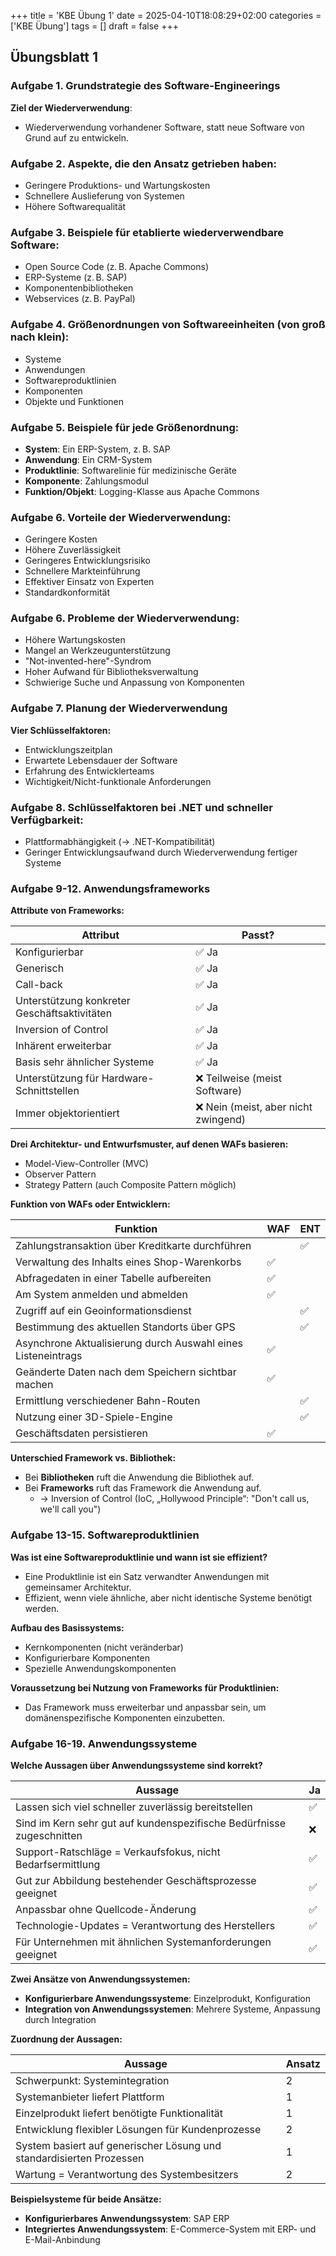 +++
title = 'KBE Übung 1'
date = 2025-04-10T18:08:29+02:00
categories = ['KBE Übung']
tags = []
draft = false
+++

Übungsblatt 1
-------------

### Aufgabe 1. Grundstrategie des Software-Engineerings

**Ziel der Wiederverwendung**:  
- Wiederverwendung vorhandener Software, statt neue Software von Grund auf zu entwickeln.


### Aufgabe 2. Aspekte, die den Ansatz getrieben haben:

- Geringere Produktions- und Wartungskosten
- Schnellere Auslieferung von Systemen
- Höhere Softwarequalität


### Aufgabe 3. Beispiele für etablierte wiederverwendbare Software:

- Open Source Code (z. B. Apache Commons)
- ERP-Systeme (z. B. SAP)
- Komponentenbibliotheken
- Webservices (z. B. PayPal)


### Aufgabe 4. Größenordnungen von Softwareeinheiten (von groß nach klein):

- Systeme
- Anwendungen
- Softwareproduktlinien
- Komponenten
- Objekte und Funktionen


### Aufgabe 5. Beispiele für jede Größenordnung:

- **System**: Ein ERP-System, z. B. SAP
- **Anwendung**: Ein CRM-System
- **Produktlinie**: Softwarelinie für medizinische Geräte
- **Komponente**: Zahlungsmodul
- **Funktion/Objekt**: Logging-Klasse aus Apache Commons


### Aufgabe 6. Vorteile der Wiederverwendung:

- Geringere Kosten
- Höhere Zuverlässigkeit
- Geringeres Entwicklungsrisiko
- Schnellere Markteinführung
- Effektiver Einsatz von Experten
- Standardkonformität


### Aufgabe 6. Probleme der Wiederverwendung:

- Höhere Wartungskosten
- Mangel an Werkzeugunterstützung
- "Not-invented-here"-Syndrom
- Hoher Aufwand für Bibliotheksverwaltung
- Schwierige Suche und Anpassung von Komponenten


### Aufgabe 7. Planung der Wiederverwendung

**Vier Schlüsselfaktoren:**

- Entwicklungszeitplan
- Erwartete Lebensdauer der Software
- Erfahrung des Entwicklerteams
- Wichtigkeit/Nicht-funktionale Anforderungen


### Aufgabe 8. Schlüsselfaktoren bei .NET und schneller Verfügbarkeit:

- Plattformabhängigkeit (→ .NET-Kompatibilität)
- Geringer Entwicklungsaufwand durch Wiederverwendung fertiger Systeme


### Aufgabe 9-12. Anwendungsframeworks

**Attribute von Frameworks:**

| Attribut | Passt? |
|----------|--------|
| Konfigurierbar | ✅ Ja |
| Generisch | ✅ Ja |
| Call-back | ✅ Ja |
| Unterstützung konkreter Geschäftsaktivitäten | ✅ Ja |
| Inversion of Control | ✅ Ja |
| Inhärent erweiterbar | ✅ Ja |
| Basis sehr ähnlicher Systeme | ✅ Ja |
| Unterstützung für Hardware-Schnittstellen | ❌ Teilweise (meist Software) |
| Immer objektorientiert | ❌ Nein (meist, aber nicht zwingend) |

**Drei Architektur- und Entwurfsmuster, auf denen WAFs basieren:**

- Model-View-Controller (MVC)
- Observer Pattern
- Strategy Pattern (auch Composite Pattern möglich)

**Funktion von WAFs oder Entwicklern:**

| Funktion | WAF | ENT |
|----------|-----|-----|
| Zahlungstransaktion über Kreditkarte durchführen |  | ✅ |
| Verwaltung des Inhalts eines Shop-Warenkorbs | ✅ |  |
| Abfragedaten in einer Tabelle aufbereiten | ✅ |  |
| Am System anmelden und abmelden | ✅ |  |
| Zugriff auf ein Geoinformationsdienst |  | ✅ |
| Bestimmung des aktuellen Standorts über GPS |  | ✅ |
| Asynchrone Aktualisierung durch Auswahl eines Listeneintrags | ✅ |  |
| Geänderte Daten nach dem Speichern sichtbar machen | ✅ |  |
| Ermittlung verschiedener Bahn-Routen |  | ✅ |
| Nutzung einer 3D-Spiele-Engine |  | ✅ |
| Geschäftsdaten persistieren | ✅ |  |

**Unterschied Framework vs. Bibliothek:**

- Bei **Bibliotheken** ruft die Anwendung die Bibliothek auf.
- Bei **Frameworks** ruft das Framework die Anwendung auf.
    - → Inversion of Control (IoC, „Hollywood Principle“: "Don't call us, we'll call you")


### Aufgabe 13-15. Softwareproduktlinien

**Was ist eine Softwareproduktlinie und wann ist sie effizient?**  
- Eine Produktlinie ist ein Satz verwandter Anwendungen mit gemeinsamer Architektur.
- Effizient, wenn viele ähnliche, aber nicht identische Systeme benötigt werden.

**Aufbau des Basissystems:**

- Kernkomponenten (nicht veränderbar)
- Konfigurierbare Komponenten
- Spezielle Anwendungskomponenten

**Voraussetzung bei Nutzung von Frameworks für Produktlinien:**

- Das Framework muss erweiterbar und anpassbar sein, um domänenspezifische Komponenten einzubetten.

### Aufgabe 16-19. Anwendungssysteme

**Welche Aussagen über Anwendungssysteme sind korrekt?**

| Aussage | Ja |
|---------|-----|
| Lassen sich viel schneller zuverlässig bereitstellen | ✅ |
| Sind im Kern sehr gut auf kundenspezifische Bedürfnisse zugeschnitten | ❌ |
| Support-Ratschläge = Verkaufsfokus, nicht Bedarfsermittlung | ✅ |
| Gut zur Abbildung bestehender Geschäftsprozesse geeignet | ✅ |
| Anpassbar ohne Quellcode-Änderung | ✅ |
| Technologie-Updates = Verantwortung des Herstellers | ✅ |
| Für Unternehmen mit ähnlichen Systemanforderungen geeignet | ✅ |

**Zwei Ansätze von Anwendungssystemen:**

- **Konfigurierbare Anwendungssysteme**: Einzelprodukt, Konfiguration
- **Integration von Anwendungssystemen**: Mehrere Systeme, Anpassung durch Integration

**Zuordnung der Aussagen:**

| Aussage | Ansatz |
|---------|--------|
| Schwerpunkt: Systemintegration | 2 |
| Systemanbieter liefert Plattform | 1 |
| Einzelprodukt liefert benötigte Funktionalität | 1 |
| Entwicklung flexibler Lösungen für Kundenprozesse | 2 |
| System basiert auf generischer Lösung und standardisierten Prozessen | 1 |
| Wartung = Verantwortung des Systembesitzers | 2 |

**Beispielsysteme für beide Ansätze:**

- **Konfigurierbares Anwendungssystem**: SAP ERP
- **Integriertes Anwendungssystem**: E-Commerce-System mit ERP- und E-Mail-Anbindung

